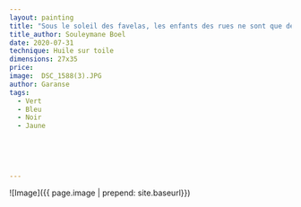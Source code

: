 ```yaml
---
layout: painting
title: "Sous le soleil des favelas, les enfants des rues ne sont que des ombres d’une société ayant eu toujours une peur bleue de ses reflets."         
title_author: Souleymane Boel 
date: 2020-07-31
technique: Huile sur toile
dimensions: 27x35
price: 
image:  DSC_1588(3).JPG
author: Garanse
tags:
  - Vert
  - Bleu
  - Noir
  - Jaune
  
  
  
  
  
---
```

![Image]({{ page.image | prepend: site.baseurl}})

